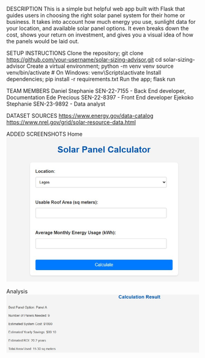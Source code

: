 DESCRIPTION
This is a simple but helpful web app built with Flask that guides users in choosing the right solar panel system for their home or business. It takes into account how much energy you use, sunlight data for your location, and available solar panel options. It even breaks down the cost, shows your return on investment, and gives you a visual idea of how the panels would be laid out.

SETUP INSTRUCTIONS
Clone the repository; git clone https://github.com/your-username/solar-sizing-advisor.git cd solar-sizing-advisor
Create a virtual environment; python -m venv venv source venv/bin/activate  # On Windows: venv\Scripts\activate
Install dependencies; pip install -r requirements.txt
Run the app; flask run

TEAM MEMBERS
Daniel Stephanie SEN-22-7155 - Back End developer, Documentation
Ede Precious SEN-22-8397 - Front End developer
Ejekoko Stephanie SEN-23-9892 - Data analyst

DATASET SOURCES
https://www.energy.gov/data-catalog
https://www.nrel.gov/grid/solar-resource-data.html

ADDED SCREENSHOTS
Home
![Homepage Screenshot](screenshots/home.jpg)

Analysis
![Result Screenshot](screenshots/analysis.jpg)

